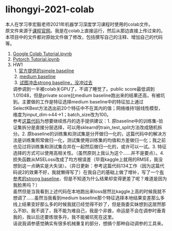 # lihongyi-2021-colab
本人在学习李宏毅老师2021年机器学习深度学习课程时使用的colab文件。  
原文件来源于[课程官网](https://speech.ee.ntu.edu.tw/~hylee/ml/2021-spring.html)。我是在colab上直接运行，然后从那边直接上传过来的。  
本项目中的文件都对原始文件做了修改，包括撰写自己的注释、增加自己的代码等。
1. [Google Colab Tutorial.ipynb](https://github.com/PolarisRisingWar/lihongyi-2021-colab/blob/main/Google_Colab_Tutorial.ipynb)
2. [Pytorch Tutorial.ipynb](https://github.com/PolarisRisingWar/lihongyi-2021-colab/blob/main/Pytorch_Tutorial.ipynb)
3. HW1<br>
&nbsp;1. [官方提供的simple baseline](https://github.com/PolarisRisingWar/lihongyi-2021-colab/blob/main/HW1_simple_baseline.ipynb)<br>
&nbsp;2. [medium baseline](https://github.com/PolarisRisingWar/lihongyi-2021-colab/blob/main/HW1_medium_baseline.ipynb)<br>
&nbsp;3. [试图冲击strong baseline，没冲过去](https://github.com/PolarisRisingWar/lihongyi-2021-colab/blob/main/HW1_strong_baseline.ipynb)<br>
调参调到一半被colab关GPU了，不调了睡觉了。public score最低调到1.01048，但是private score比medium baseline跑出来的结果还高，有被坑到。主要做的工作是特征选择medium baseline中的特征加上通过SelectKBest方法选出前20个特征中不在其内的值；网络维持1层线性模型，维度为input_dim→44→1；batch_size改为100。  
参考[这篇代码](https://github.com/wolfparticle/machineLearningDeepLearning/blob/main/homework_code/hw1/HW1_local%E5%8F%82%E8%80%83%E4%BB%A3%E7%A0%81/HW1_local.ipynb)为想要继续炼丹的选手提供建议：1. 原baseline中的训练集-验证集拆分是直接分层选择，可以用sklearn的train_test_split方法改成随机拆分。2. 原baseline的训练集和测试集是分开做归一化的，这篇代码中的解决方法是训练集照常做归一化，测试集使用训练集的均值和方差做归一化；我之前也见过将训练集和测试集合并在一起然后做归一化的，或许可以一试。3. 特征选择的方式可以使用高相关性。（虽然原则上我认为这个……并不是要点）。4. 损失函数从MSELoss改成了均方根误差（毕竟kaggle上就用的RMSE，我没想到这一点确实是大失误）。（异日更新：参考这篇代码134工作（因为这篇代码说2的效果不好，我就懒得写了）在我自己的基础上做了增补，写了一个[有参考的strong baseline](https://github.com/PolarisRisingWar/lihongyi-2021-colab/blob/main/HW1_strong_baseline_referred.ipynb)，但是不知道为什么结果却变得更差了呢？难道是因为我脸黑吗？）  
虽然但是当我看到上述代码在本地跑出来loss居然比kaggle上高的时候我就不想调了……虽然当我看到medium baseline那个特征选择本地结果变差那么多线上结果变好那么多的时候我就已经觉得不妙了，但是我委实妹想到这居然那么不妙。我不调了，我不能为难自己，我是个非酋，命运是不会在调参时垂青我的，我以后还要炼很多丹，我不能被坑死在这里。  
话说我调参感觉确实有很多机械重复的部分，想搞个那种自动调参的工具来。
